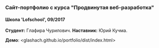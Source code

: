 ### Сайт-портфолио с курса "Продвинутая веб-разработка"

#### Школа 'Lofschool', 09/2017

**Студент:** Глафира Чурилович.
**Наставник:** Юрий Кучма.

**Демо**: <glashach.github.io/portfolio/dist/index.html>